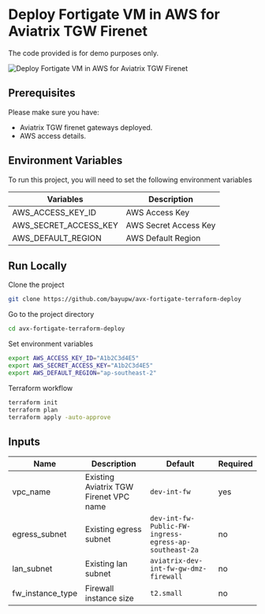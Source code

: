 # Deploy Fortigate VM in AWS for Aviatrix TGW Firenet

The code provided is for demo purposes only.

![Deploy Fortigate VM in AWS for Aviatrix TGW Firenet](images/avx-fortigate-terraform-deploy.png "Deploy Fortigate VM in AWS for Aviatrix TGW Firenet")

## Prerequisites

Please make sure you have:
- Aviatrix TGW firenet gateways deployed. 
- AWS access details. 

## Environment Variables

To run this project, you will need to set the following environment variables

Variables | Description
--- | ---
AWS_ACCESS_KEY_ID | AWS Access Key
AWS_SECRET_ACCESS_KEY | AWS Secret Access Key
AWS_DEFAULT_REGION | AWS Default Region

## Run Locally

Clone the project

```bash
git clone https://github.com/bayupw/avx-fortigate-terraform-deploy
```

Go to the project directory

```bash
cd avx-fortigate-terraform-deploy
```

Set environment variables

```bash
export AWS_ACCESS_KEY_ID="A1b2C3d4E5"
export AWS_SECRET_ACCESS_KEY="A1b2C3d4E5"
export AWS_DEFAULT_REGION="ap-southeast-2"
```

Terraform workflow

```bash
terraform init
terraform plan
terraform apply -auto-approve
```
## Inputs

| Name | Description | Default | Required |
|------|-------------|---------|----------|
| vpc_name | Existing Aviatrix TGW Firenet VPC name | `dev-int-fw` | yes |
| egress_subnet | Existing egress subnet | `dev-int-fw-Public-FW-ingress-egress-ap-southeast-2a` | no |
| lan_subnet | Existing lan subnet | `aviatrix-dev-int-fw-gw-dmz-firewall` | no |
| fw_instance_type | Firewall instance size | `t2.small` | no |